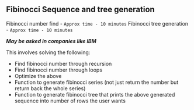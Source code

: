## Fibinocci Sequence and tree generation

Fibinocci number find - `Approx time - 10 minutes`
Fibinocci tree generation - `Approx time - 10 minutes`

**_May be asked in companies like IBM_**

This involves solving the following:

- Find fibinocci number through recursion
- Find fibinocci number through loops
- Optimize the above
- Function to generate fibinocci series (not just return the number but return back the whole series)
- Function to generate fibinocci tree that prints the above generated sequence into number of rows the user wants
